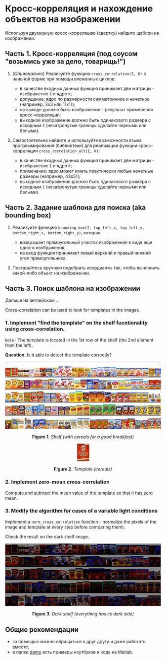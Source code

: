 # Кросс-корреляция и нахождение объектов на изображении

Используя двумерную кросс-корреляцию (свертку) найдите шаблон на изображении.

## Часть 1. Кросс-корреляция (под соусом "возьмись уже за дело, товарищь!")

1. (*Опционально*) Реализуйте функцию `cross_correlation(I, K)` в наивной форме при помощи вложенных циклов:
    - в качестве входных данных функция принимает две матрицы - изображение `I` и ядро `K`;
    - допущение: ядро по размерности симметричное  и нечетное (например, 3x3 или 11x11);
    - на выходе должно быть изображение - результат применения кросс-корреляции;
    - выходное изображение должно быть одинакового размера с исходным `I` (незатронутые границы сделайте черными или белыми).

2. Самостоятельно найдите и используйте возможности языка программирования (библиотеки) 
для реализации функции кросс-корреляции `cross_correlation_alt(I, K)`:
    - в качестве входных данных функция принимает две матрицы - изображение `I` и ядро `K`;
    - примечание: ядро может иметь практически любые нечетные размеры (например, 43x51);
    - выходное изображение должно быть одинакового размера с исходным `I` (незатронутые границы сделайте черными или белыми).
    
## Часть 2. Задание шаблона для поиска (aka bounding box)

1. Реализуйте функцию `bounding_box(I, top_left_x, top_left_y, bottom_right_x, bottom_right_y)`, которая
    - возвращает прямоугольный участок изображения в виде еще одного изображения;
    - на вход функция принимает левый верхний и правый нижний угол прямоугольника.
    
2. Постарайтесь вручную подобрать коордианты так, чтобы вычленить какой-либо объект на изображении.

## Часть 3. Поиск шаблона на изображении

Дальше на английском ...

Cross-correlation can be used to look for templates in the images.

### 1. Implement "find the template" on the shelf fucntionality using cross-correlation.

`Note!` The template is located in the 1st row of the shelf (the 2nd element from the left).

**Question.** Is it able to detect the template correctly?

---

<p align="center">
  <img src="figures/shelf.png">
  <p align="center">
    <b>Figure 1.</b>
    <i>Shelf (with cereals for a good breakfast)</i>
  </p>
</p>

<p align="center">
  <img src="figures/template.jpg">
  <p align="center">
    <b>Figure 2.</b>
    <i>Template (cereals)</i>
  </p>
</p>

### 2. Implement zero-mean cross-correlation

Compute and subtract the mean value of the template so that it has zero mean.

### 3. Modify the algorithm for cases of a variable light conditions 

Implement a `norm_cross_correlation` function - normalize the pixels of the image and template at every step before comparing them).

Check the result on the dark shelf image.


<p align="center">
  <img src="figures/dark%20shelf.jpg">
  <p align="center">
    <b>Figure 3.</b>
    <i>Dark shelf (everything has its dark side)</i>
  </p>
</p>

## Общие рекомендации
- за помощью можно обращаться к друг другу и даже работать вместе;
- в папке [demo](demo) есть примеры ноутбуков и кода на Matlab. 
